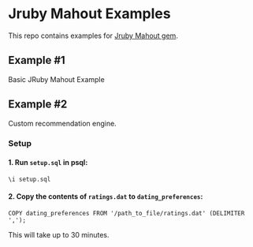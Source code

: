 # Jruby Mahout Examples
This repo contains examples for [Jruby Mahout gem](https://github.com/vasinov/jruby_mahout).

## Example #1
Basic JRuby Mahout Example

## Example #2
Custom recommendation engine.

### Setup
#### 1. Run `setup.sql` in psql:
```
\i setup.sql
```

#### 2. Copy the contents of `ratings.dat` to `dating_preferences`:
```
COPY dating_preferences FROM '/path_to_file/ratings.dat' (DELIMITER ',');
```

This will take up to 30 minutes.